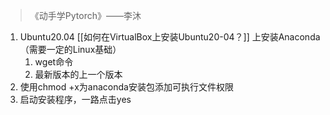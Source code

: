 > 《动手学Pytorch》——李沐

1. Ubuntu20.04 [[如何在VirtualBox上安装Ubuntu20-04？]] 上安装Anaconda （需要一定的Linux基础）
	1. wget命令
	2. 最新版本的上一个版本
2. 使用chmod +x为anaconda安装包添加可执行文件权限
3. 启动安装程序，一路点击yes